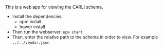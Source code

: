 
This is a web app for viewing the CARLI schema.

* Install the dependencies:
  * npm install
  * bower install
* Then run the webserver: `npm start`
* Then, enter the relative path to the schema in order to view. For example `../../vendor.json`.
